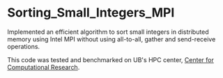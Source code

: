 # Sorting_Small_Integers_MPI

Implemented an efficient algorithm to sort small integers in distributed memory using Intel MPI without using all-to-all, gather and send-receive operations.

This code was tested and benchmarked on UB's HPC center, [Center for Computational Research](https://www.buffalo.edu/ccr.html).

